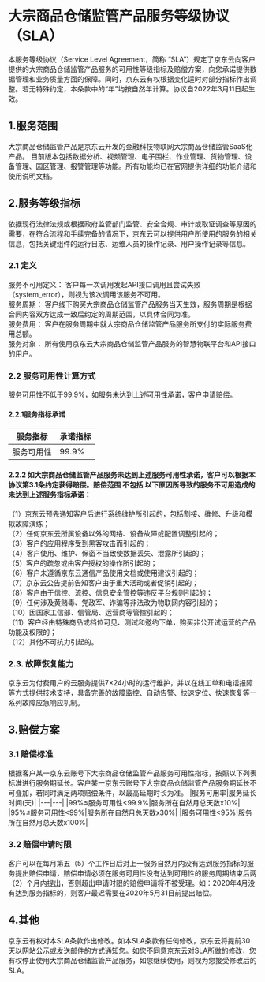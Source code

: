 # 大宗商品仓储监管产品服务等级协议（SLA）
本服务等级协议（Service Level Agreement，简称 “SLA”）规定了京东云向客户提供的大宗商品仓储监管产品服务的可用性等级指标及赔偿方案，向您承诺提供数据管理和业务质量方面的保障。同时，京东云有权根据变化适时对部分指标作出调整。若无特殊约定，本条款中的“年”均按自然年计算。协议自2022年3月11日起生效。
## 1.服务范围
大宗商品仓储监管产品是京东云开发的金融科技物联网大宗商品仓储监管SaaS化产品。 目前版本包括数据分析、视频管理、电子围栏、作业管理、货物管理、设备管理、园区管理、报警管理等功能。所有功能均已在官网提供详细的功能介绍和使用说明文档。
## 2.服务等级指标
依据现行法律法规或根据政府监管部门监管、安全合规、审计或取证调查等原因的需要，在符合流程和手续完备的情况下，京东云可以提供用户所使用的服务的相关信息，包括关键组件的运行日志、运维人员的操作记录、用户操作记录等信息。
### 2.1 定义
服务不可用定义： 客户每一次调用发起API接口调用且尝试失败（system_error），则视为该次调用该服务不可用。<br>
服务周期： 客户线下购买大宗商品仓储监管产品服务当天生效，服务周期是根据合同内容双方达成一致后约定的周期范围，以具体合同为准。<br>
服务费用： 客户在服务周期中就大宗商品仓储监管产品服务所支付的实际服务费用总额。<br>
服务对象： 所有使用京东云大宗商品仓储监管产品服务的智慧物联平台和API接口的用户。<br>
### 2.2 服务可用性计算方式
服务可用性不低于99.9%，如服务未达到上述可用性承诺，客户申请赔偿。
#### 2.2.1服务指标承诺
|  服务指标   | 承诺指标  |
|  ----  | ----  |
| 服务可用性  | 99.9% |
#### 2.2.2 如大宗商品仓储监管产品服务未达到上述服务可用性承诺，客户可以根据本协议第3.1条约定获得赔偿。赔偿范围 不包括 以下原因所导致的服务不可用造成的未达到上述服务指标承诺：
（1）京东云预先通知客户后进行系统维护所引起的，包括割接、维修、升级和模拟故障演练；<br>
（2）任何京东云所属设备以外的网络、设备故障或配置调整引起的；<br>
（3）客户的应用程序受到黑客攻击而引起的；<br>
（4）客户使用、维护、保密不当致使数据丢失、泄露所引起的；<br>
（5）客户的疏忽或由客户授权的操作所引起的；<br>
（6）客户未遵循京东云通信产品使用文档或使用建议引起的；<br>
（7）京东云公告提前告知客户由于重大活动或者促销引起的；<br>
（8）客户由于信控、流控、信息安全管控等违反平台规则引起的；<br>
（9）任何涉及黄赌毒、党政军、诈骗等非法改为物联网内容引起的；<br>
（10）因国家工信部、信管局、运营商等管控引起的；<br>
（11）客户经由特殊商品或档位可见、测试和邀约下单，购买非公开试运营的产品功能及权限的； <br>
（12）其他不可抗力引起的。<br>
### 2.3. 故障恢复能力
京东云为付费用户的云服务提供7×24小时的运行维护，并以在线工单和电话报障等方式提供技术支持，具备完善的故障监控、自动告警、快速定位、快速恢复等一系列故障应急响应机制。
## 3.赔偿方案
### 3.1 赔偿标准
根据客户某一京东云账号下大宗商品仓储监管产品服务可用性指标，按照以下列表标准进行服务期延长。客户某一京东云账号下大宗商品仓储监管产品服务期延长不可叠加，若同时满足两项赔偿条件，以最高延期时长为准。
|服务可用率|服务延长时间(天)|
|---|---|
|99%≤服务可用性<99.9%|服务所在自然月总天数x10%|
|95%≤服务可用性<99%|服务所在自然月总天数x30%|
|服务可用性<95%|服务所在自然月总天数x100%|
### 3.2 赔偿申请时限
客户可以在每月第五（5）个工作日后对上一服务自然月内没有达到服务指标的服务提出赔偿申请，赔偿申请必须在服务可用性没有达到可用性的服务周期结束后两（2）个月内提出，否则超出申请时限的赔偿申请将不被受理。如：2020年4月没有达到服务指标的，则客户最迟需要在2020年5月31日前提出赔偿。
## 4.其他
京东云有权对本SLA条款作出修改。如本SLA条款有任何修改，京东云将提前30天以网站公示或发送邮件的方式通知您。如您不同意京东云对SLA所做的修改，您有权停止使用大宗商品仓储监管产品服务，如您继续使用，则视为您接受修改后的SLA。
